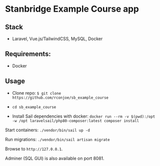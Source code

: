 # Stanbridge Example Course app

## Stack
- Laravel, Vue.js/TailwindCSS, MySQL, Docker

## Requirements:
- Docker

## Usage
- Clone repo:
```$ git clone https://github.com/rconjoe/sb_example_course```

- ```cd sb_example_course```

- Install Sail dependencies with docker:
```docker run --rm -v $(pwd):/opt -w /opt laravelsail/php80-composer:latest composer install```

Start containers:
```./vendor/bin/sail up -d```

Run migrations:
```./vendor/bin/sail artisan migrate```

Browse to `http://127.0.0.1`.

Adminer (SQL GUI) is also available on port 8081.
